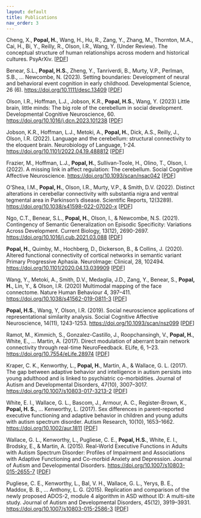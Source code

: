 ```yaml
---
layout: default
title: Publications
nav_order: 3
---
```


Cheng, X., **Popal, H.**, Wang, H., Hu, R., Zang, Y., Zhang, M., Thornton, M.A., Cai, H., Bi, Y., Reilly, R., Olson, I.R., Wang, Y. (Under Review). The conceptual structure of human relationships across modern and historical cultures. PsyArXiv. 
[[PDF](https://osf.io/ut6qp/download)]

Benear, S.L., **Popal, H.S.**, Zheng, Y., Tanriverdi, B., Murty, V.P., Perlman, S.B., … Newcombe, N. (2023). Setting boundaries: Development of neural and behavioral event cognition in early childhood. Developmental Science, 26 (6). https://doi.org/10.1111/desc.13409 [[PDF](https://onlinelibrary.wiley.com/doi/pdf/10.1111/desc.13409)]

Olson, I.R., Hoffman, L.J., Jobson, K.R., **Popal, H.S.**, Wang, Y. (2023) Little brain, little minds: The big role of the cerebellum in social development. Developmental Cognitive Neuroscience, 60. https://doi.org/10.1016/j.dcn.2023.101238 [[PDF](https://www.sciencedirect.com/science/article/pii/S1878929323000439/pdfft?md5=502ef816a532c0001a79d4a107bc9075&pid=1-s2.0-S1878929323000439-main.pdf)]

Jobson, K.R., Hoffman, L.J., Metoki, A., **Popal, H.**, Dick, A.S., Reilly, J., Olson, I.R. (2022). Language and the cerebellum: structural connectivity to the eloquent brain. Neurobiology of Language, 1-24. https://doi.org/10.1101/2022.04.19.488812 [[PDF](https://direct.mit.edu/nol/article-pdf/doi/10.1162/nol_a_00085/2058291/nol_a_00085.pdf)]

Frazier, M., Hoffman, L.J., **Popal, H.**, Sullivan-Toole, H., Olino, T., Olson, I. (2022). A missing link in affect regulation: The cerebellum. Social Cognitive Affective Neuroscience. https://doi.org/10.1093/scan/nsac042 [[PDF](https://academic.oup.com/scan/advance-article-pdf/doi/10.1093/scan/nsac042/44857233/nsac042.pdf)]

O’Shea, I.M., **Popal, H.**, Olson, I.R., Murty, V.P., & Smith, D.V. (2022). Distinct alterations in cerebellar connectivity with substantia nigra and ventral tegmental area in Parkinson’s disease. Scientific Reports, 12(3289). https://doi.org/10.1038/s41598-022-07020-x [[PDF](https://www.nature.com/articles/s41598-022-07020-x)]

Ngo, C.T., Benear, S.L., **Popal, H.**, Olson, I., & Newcombe, N.S. (2021). Contingency of Semantic Generalization on Episodic Specificity: Variations Across Development. Current Biology, 13(12), 2690-2697. https://doi.org/10.1016/j.cub.2021.03.088 [[PDF](https://www.sciencedirect.com/science/article/pii/S0960982221004619)]

**Popal, H.**, Quimby, M., Hochberg, D., Dickerson, B., & Collins, J. (2020). Altered functional connectivity of cortical networks in semantic variant Primary Progressive Aphasia. NeuroImage: Clinical, 28, 102494. https://doi.org/10.1101/2020.04.13.039909 [[PDF](https://www.sciencedirect.com/science/article/pii/S2213158220303314)]

Wang, Y., Metoki, A., Smith, D.V., Medaglia, J.D., Zang, Y., Benear, S., **Popal, H.**, Lin, Y., & Olson, I.R. (2020) Multimodal mapping of the face connectome. Nature Human Behaviour 4, 397–411. https://doi.org/10.1038/s41562-019-0811-3 [[PDF](https://www.nature.com/articles/s41562-019-0811-3)]

**Popal, H.S.**, Wang, Y, Olson, I.R. (2019). Social neuroscience applications of representational similarity analysis. Social Cognitive Affective Neuroscience, 14(11), 1243-1253. https://doi.org/10.1093/scan/nsz099 [[PDF](https://academic.oup.com/scan/article/14/11/1243/5693905)]

Ramot, M., Kimmich, S., Gonzalez-Castillo, J., Roopchansingh, V., **Popal, H.**, White, E., … Martin, A. (2017). Direct modulation of aberrant brain network connectivity through real-time NeuroFeedback. ELife, 6, 1–23. https://doi.org/10.7554/eLife.28974 [[PDF](https://elifesciences.org/articles/28974.pdf)]

Kraper, C. K., Kenworthy, L., **Popal, H.**, Martin, A., & Wallace, G. L. (2017). The gap between adaptive behavior and intelligence in autism persists into young adulthood and is linked to psychiatric co-morbidities. Journal of Autism and Developmental Disorders, 47(10), 3007–3017. https://doi.org/10.1007/s10803-017-3213-2 [[PDF](https://link.springer.com/article/10.1007/s10803-017-3213-2)]

White, E. I., Wallace, G. L., Bascom, J., Armour, A. C., Register-Brown, K., **Popal, H. S.**, … Kenworthy, L. (2017). Sex differences in parent-reported executive functioning and adaptive behavior in children and young adults with autism spectrum disorder. Autism Research, 10(10), 1653–1662. https://doi.org/10.1002/aur.1811 [[PDF](https://onlinelibrary.wiley.com/doi/pdf/10.1002/aur.1811)]

Wallace, G. L., Kenworthy, L., Pugliese, C. E., **Popal, H.S.**, White, E. I., Brodsky, E., & Martin, A. (2015). Real-World Executive Functions in Adults with Autism Spectrum Disorder: Profiles of Impairment and Associations with Adaptive Functioning and Co-morbid Anxiety and Depression. Journal of Autism and Developmental Disorders. https://doi.org/10.1007/s10803-015-2655-7 [[PDF](https://link.springer.com/article/10.1007/s10803-015-2655-7)]

Pugliese, C. E., Kenworthy, L., Bal, V. H., Wallace, G. L., Yerys, B. E., Maddox, B. B., … Anthony, L. G. (2015). Replication and comparison of the newly proposed ADOS-2, module 4 algorithm in ASD without ID: A multi-site study. Journal of Autism and Developmental Disorders, 45(12), 3919–3931. https://doi.org/10.1007/s10803-015-2586-3 [[PDF](https://link.springer.com/article/10.1007/s10803-015-2586-3)]

